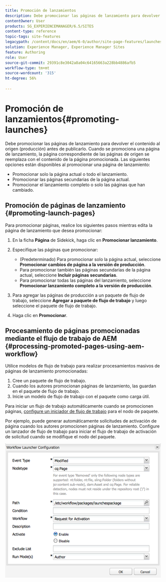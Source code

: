 ```yaml
---
title: Promoción de lanzamientos
description: Debe promocionar las páginas de lanzamiento para devolver el contenido al origen (producción) antes de publicarlo. Cuando se promociona una página de lanzamiento, la página correspondiente de las páginas de origen se reemplaza con el contenido de la página promocionada.
contentOwner: User
products: SG_EXPERIENCEMANAGER/6.5/SITES
content-type: reference
topic-tags: site-features
legacypath: /content/docs/en/aem/6-0/author/site-page-features/launches
solution: Experience Manager, Experience Manager Sites
feature: Authoring
role: User
source-git-commit: 29391c8e3042a8a04c64165663a228bb4886afb5
workflow-type: tm+mt
source-wordcount: '315'
ht-degree: 56%

---
```


# Promoción de lanzamientos{#promoting-launches}

Debe promocionar las páginas de lanzamiento para devolver el contenido al origen (producción) antes de publicarlo. Cuando se promociona una página de lanzamiento, la página correspondiente de las páginas de origen se reemplaza con el contenido de la página promocionada. Las siguientes opciones están disponibles al promocionar una página de lanzamiento:

* Promocionar solo la página actual o todo el lanzamiento.
* Promocionar las páginas secundarias de la página actual.
* Promocionar el lanzamiento completo o solo las páginas que han cambiado.

## Promoción de páginas de lanzamiento {#promoting-launch-pages}

Para promocionar páginas, realice los siguientes pasos mientras edita la página de lanzamiento que desea promocionar:

1. En la ficha **Página** de Sidekick, haga clic en **Promocionar lanzamiento**.
1. Especifique las páginas que promocionar:

   * (Predeterminado) Para promocionar solo la página actual, seleccione **Promocionar cambios de página a la versión de producción**.
   * Para promocionar también las páginas secundarias de la página actual, seleccione **Incluir páginas secundarias**.
   * Para promocionar todas las páginas del lanzamiento, seleccione **Promocionar lanzamiento completo a la versión de producción**.

1. Para agregar las páginas de producción a un paquete de flujo de trabajo, seleccione **Agregar a paquete de flujo de trabajo** y luego seleccione el paquete de flujo de trabajo.
1. Haga clic en **Promocionar**.

## Procesamiento de páginas promocionadas mediante el flujo de trabajo de AEM {#processing-promoted-pages-using-aem-workflow}

Utilice modelos de flujo de trabajo para realizar procesamientos masivos de páginas de lanzamiento promocionadas:

1. Cree un paquete de flujo de trabajo.
1. Cuando los autores promocionan páginas de lanzamiento, las guardan en el paquete de flujo de trabajo.
1. Inicie un modelo de flujo de trabajo con el paquete como carga útil.

Para iniciar un flujo de trabajo automáticamente cuando se promocionen páginas, [configure un iniciador de flujo de trabajo](/help/sites-administering/workflows-starting.md#workflows-launchers) para el nodo de paquete.

Por ejemplo, puede generar automáticamente solicitudes de activación de página cuando los autores promocionen páginas de lanzamiento. Configure un lanzador de flujo de trabajo para iniciar el flujo de trabajo de activación de solicitud cuando se modifique el nodo del paquete.

![chlimage_1-136](assets/chlimage_1-136.png)
